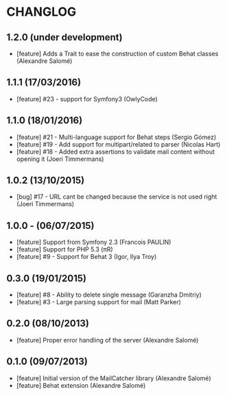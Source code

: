 # CHANGLOG

## 1.2.0 (under development)

* [feature] Adds a Trait to ease the construction of custom Behat classes (Alexandre Salomé)

## 1.1.1 (17/03/2016)

* [feature] #23 - support for Symfony3 (OwlyCode)

## 1.1.0 (18/01/2016)

* [feature] #21 - Multi-language support for Behat steps (Sergio Gómez)
* [feature] #19 - Add support for multipart/related to parser (Nicolas Hart)
* [feature] #18 - Added extra assertions to validate mail content without opening it (Joeri Timmermans)

## 1.0.2 (13/10/2015)

* [bug] #17 - URL cant be changed because the service is not used right (Joeri Timmermans)

## 1.0.0 - (06/07/2015)

* [feature] Support from Symfony 2.3 (Francois PAULIN)
* [feature] Support for PHP 5.3 (πR)
* [feature] #9 - Support for Behat 3 (Igor, Ilya Troy)

## 0.3.0 (19/01/2015)

* [feature] #8 - Ability to delete single message (Garanzha Dmitriy)
* [feature] #3 - Large parsing support for mail (Matt Parker)

## 0.2.0 (08/10/2013)

* [feature] Proper error handling of the server (Alexandre Salomé)

## 0.1.0 (09/07/2013)

* [feature] Initial version of the MailCatcher library (Alexandre Salomé)
* [feature] Behat extension (Alexandre Salomé)
